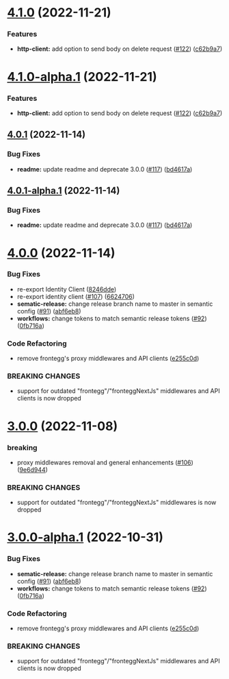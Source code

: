 # [4.1.0](https://github.com/frontegg/nodejs-sdk/compare/4.0.1...4.1.0) (2022-11-21)


### Features

* **http-client:** add option to send body on delete request ([#122](https://github.com/frontegg/nodejs-sdk/issues/122)) ([c62b9a7](https://github.com/frontegg/nodejs-sdk/commit/c62b9a7b3f51fc3f80cc6892b3c9fee13d16e928))

# [4.1.0-alpha.1](https://github.com/frontegg/nodejs-sdk/compare/4.0.1...4.1.0-alpha.1) (2022-11-21)


### Features

* **http-client:** add option to send body on delete request ([#122](https://github.com/frontegg/nodejs-sdk/issues/122)) ([c62b9a7](https://github.com/frontegg/nodejs-sdk/commit/c62b9a7b3f51fc3f80cc6892b3c9fee13d16e928))

## [4.0.1](https://github.com/frontegg/nodejs-sdk/compare/4.0.0...4.0.1) (2022-11-14)


### Bug Fixes

* **readme:** update readme and deprecate 3.0.0 ([#117](https://github.com/frontegg/nodejs-sdk/issues/117)) ([bd4617a](https://github.com/frontegg/nodejs-sdk/commit/bd4617a4608fc17b059ce1d6f0155ea59c742149))

## [4.0.1-alpha.1](https://github.com/frontegg/nodejs-sdk/compare/4.0.0...4.0.1-alpha.1) (2022-11-14)


### Bug Fixes

* **readme:** update readme and deprecate 3.0.0 ([#117](https://github.com/frontegg/nodejs-sdk/issues/117)) ([bd4617a](https://github.com/frontegg/nodejs-sdk/commit/bd4617a4608fc17b059ce1d6f0155ea59c742149))

# [4.0.0](https://github.com/frontegg/nodejs-sdk/compare/3.0.0...4.0.0) (2022-11-14)


### Bug Fixes

* re-export Identity Client ([8246dde](https://github.com/frontegg/nodejs-sdk/commit/8246ddedecdb9bfcb5f797d7b86749f99bd25b7d))
* re-export identity client ([#107](https://github.com/frontegg/nodejs-sdk/issues/107)) ([6624706](https://github.com/frontegg/nodejs-sdk/commit/66247066c727b06d85da453534b60bf4f5a4fdc3))
* **sematic-release:** change release branch name to master in semantic config ([#91](https://github.com/frontegg/nodejs-sdk/issues/91)) ([abf6eb8](https://github.com/frontegg/nodejs-sdk/commit/abf6eb8a667262a6e3b4065da798194cdf546e9d))
* **workflows:** change tokens to match semantic release tokens ([#92](https://github.com/frontegg/nodejs-sdk/issues/92)) ([0fb716a](https://github.com/frontegg/nodejs-sdk/commit/0fb716a348a44ec291f2385b82e04da0a4a49b0b))


### Code Refactoring

* remove frontegg's proxy middlewares and API clients ([e255c0d](https://github.com/frontegg/nodejs-sdk/commit/e255c0dbba75fbdd12b1e8931862fada43f6e3fe))


### BREAKING CHANGES

* support for outdated "frontegg"/"fronteggNextJs" middlewares and API clients is now dropped

# [3.0.0](https://github.com/frontegg/nodejs-sdk/compare/v2.0.32...3.0.0) (2022-11-08)


### breaking

* proxy middlewares removal and general enhancements ([#106](https://github.com/frontegg/nodejs-sdk/issues/106)) ([9e6d944](https://github.com/frontegg/nodejs-sdk/commit/9e6d94487dd28d6181120232c61f612cfb2a44bb))


### BREAKING CHANGES

* support for outdated "frontegg"/"fronteggNextJs" middlewares is now dropped

# [3.0.0-alpha.1](https://github.com/frontegg/nodejs-sdk/compare/v2.0.31...3.0.0-alpha.1) (2022-10-31)


### Bug Fixes

* **sematic-release:** change release branch name to master in semantic config ([#91](https://github.com/frontegg/nodejs-sdk/issues/91)) ([abf6eb8](https://github.com/frontegg/nodejs-sdk/commit/abf6eb8a667262a6e3b4065da798194cdf546e9d))
* **workflows:** change tokens to match semantic release tokens ([#92](https://github.com/frontegg/nodejs-sdk/issues/92)) ([0fb716a](https://github.com/frontegg/nodejs-sdk/commit/0fb716a348a44ec291f2385b82e04da0a4a49b0b))


### Code Refactoring

* remove frontegg's proxy middlewares and API clients ([e255c0d](https://github.com/frontegg/nodejs-sdk/commit/e255c0dbba75fbdd12b1e8931862fada43f6e3fe))


### BREAKING CHANGES

* support for outdated "frontegg"/"fronteggNextJs" middlewares and API clients is now dropped
